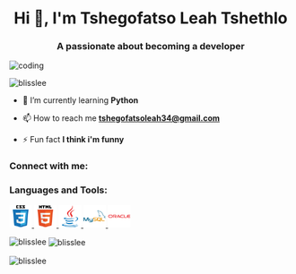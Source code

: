 <h1 align="center">Hi 👋, I'm Tshegofatso Leah Tshethlo</h1>
<h3 align="center">A passionate about becoming a developer</h3>
<img lign = "right" alt = "coding" width = "400" src ="https://th.bing.com/th/id/OIP.Ft3QJdbyqMKp0vRM6FWEyQHaE8?w=291&h=194&c=7&r=0&o=5&pid=1.7">

<p align="left"> <img src="https://komarev.com/ghpvc/?username=blisslee&label=Profile%20views&color=0e75b6&style=flat" alt="blisslee" /> </p>

- 🌱 I’m currently learning **Python**

- 📫 How to reach me **tshegofatsoleah34@gmail.com**

- ⚡ Fun fact **I think i'm funny**

<h3 align="left">Connect with me:</h3>
<p align="left">
</p>

<h3 align="left">Languages and Tools:</h3>
<p align="left"> <a href="https://www.w3schools.com/css/" target="_blank" rel="noreferrer"> <img src="https://raw.githubusercontent.com/devicons/devicon/master/icons/css3/css3-original-wordmark.svg" alt="css3" width="40" height="40"/> </a> <a href="https://www.w3.org/html/" target="_blank" rel="noreferrer"> <img src="https://raw.githubusercontent.com/devicons/devicon/master/icons/html5/html5-original-wordmark.svg" alt="html5" width="40" height="40"/> </a> <a href="https://www.java.com" target="_blank" rel="noreferrer"> <img src="https://raw.githubusercontent.com/devicons/devicon/master/icons/java/java-original.svg" alt="java" width="40" height="40"/> </a> <a href="https://www.mysql.com/" target="_blank" rel="noreferrer"> <img src="https://raw.githubusercontent.com/devicons/devicon/master/icons/mysql/mysql-original-wordmark.svg" alt="mysql" width="40" height="40"/> </a> <a href="https://www.oracle.com/" target="_blank" rel="noreferrer"> <img src="https://raw.githubusercontent.com/devicons/devicon/master/icons/oracle/oracle-original.svg" alt="oracle" width="40" height="40"/> </a> </p>

<p><img align="left" src="https://github-readme-stats.vercel.app/api/top-langs?username=blisslee&show_icons=true&locale=en&layout=compact" alt="blisslee" /></p>

<p>&nbsp;<img align="center" src="https://github-readme-stats.vercel.app/api?username=blisslee&show_icons=true&locale=en" alt="blisslee" /></p>

<p><img align="center" src="https://github-readme-streak-stats.herokuapp.com/?user=blisslee&" alt="blisslee" /></p>


